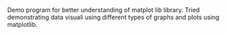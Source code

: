 Demo program for better understanding of matplot lib library. 
Tried demonstrating data visuali using different types of graphs and plots using matplotlib.
